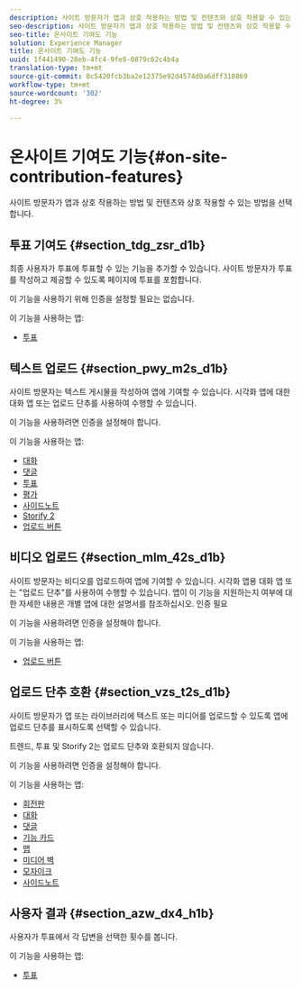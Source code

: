 ```yaml
---
description: 사이트 방문자가 앱과 상호 작용하는 방법 및 컨텐츠와 상호 작용할 수 있는 방법을 선택합니다.
seo-description: 사이트 방문자가 앱과 상호 작용하는 방법 및 컨텐츠와 상호 작용할 수 있는 방법을 선택합니다.
seo-title: 온사이트 기여도 기능
solution: Experience Manager
title: 온사이트 기여도 기능
uuid: 1f441490-28eb-4fc4-9fe8-0879c62c4b4a
translation-type: tm+mt
source-git-commit: 0c5420fcb3ba2e12375e92d4574d0a6dff310869
workflow-type: tm+mt
source-wordcount: '302'
ht-degree: 3%

---
```



# 온사이트 기여도 기능{#on-site-contribution-features}

사이트 방문자가 앱과 상호 작용하는 방법 및 컨텐츠와 상호 작용할 수 있는 방법을 선택합니다.

## 투표 기여도 {#section_tdg_zsr_d1b}

최종 사용자가 투표에 투표할 수 있는 기능을 추가할 수 있습니다. 사이트 방문자가 투표를 작성하고 제공할 수 있도록 페이지에 투표를 포함합니다.

이 기능을 사용하기 위해 인증을 설정할 필요는 없습니다.

이 기능을 사용하는 앱:

* [투표](../c-about-apps/c-polls-app/c-polls-app.md#c_polls_app)

## 텍스트 업로드 {#section_pwy_m2s_d1b}

사이트 방문자는 텍스트 게시물을 작성하여 앱에 기여할 수 있습니다. 시각화 앱에 대한 대화 앱 또는 업로드 단추를 사용하여 수행할 수 있습니다.

이 기능을 사용하려면 인증을 설정해야 합니다.

이 기능을 사용하는 앱:

* [대화](../c-about-apps/c-chat-app/c-chat-app.md#c_chat_app)
* [댓글](/help/using/c-about-apps/c-comments/c-comments.md)
* [투표](../c-about-apps/c-polls-app/c-polls-app.md#c_polls_app)
* [평가](../c-about-apps/c-reviews-app/c-reviews-app.md#c_reviews_app)
* [사이드노트](../c-about-apps/c-sidenotes-app/c-sidenotes-app.md#c_sidenotes_app)
* [Storify 2](../c-about-apps/c-storify2/c-storify2.md#c_storify2)
* [업로드 버튼](../c-about-apps/c-upload-button-app/c-upload-button-app.md#c_upload_button_app)

## 비디오 업로드 {#section_mlm_42s_d1b}

사이트 방문자는 비디오를 업로드하여 앱에 기여할 수 있습니다. 시각화 앱용 대화 앱 또는 &quot;업로드 단추&quot;를 사용하여 수행할 수 있습니다. 앱이 이 기능을 지원하는지 여부에 대한 자세한 내용은 개별 앱에 대한 설명서를 참조하십시오. 인증 필요

이 기능을 사용하려면 인증을 설정해야 합니다.

이 기능을 사용하는 앱:

* [업로드 버튼](../c-about-apps/c-upload-button-app/c-upload-button-app.md#c_upload_button_app)

## 업로드 단추 호환 {#section_vzs_t2s_d1b}

사이트 방문자가 앱 또는 라이브러리에 텍스트 또는 미디어를 업로드할 수 있도록 앱에 업로드 단추를 표시하도록 선택할 수 있습니다.

트렌드, 투표 및 Storify 2는 업로드 단추와 호환되지 않습니다.

이 기능을 사용하려면 인증을 설정해야 합니다.

이 기능을 사용하는 앱:

* [회전판](../c-about-apps/c-carousel-app/c-carousel-app.md#c_carousel_app)
* [대화](../c-about-apps/c-chat-app/c-chat-app.md#c_chat_app)
* [댓글](/help/using/c-about-apps/c-comments/c-comments.md)
* [기능 카드](../c-about-apps/c-feature-card-app/c-feature-card-app.md#c_feature_card_app)
* [맵](../c-about-apps/c-map-app/c-map-app.md#c_map_app)
* [미디어 벽](../c-about-apps/c-media-wall-app/c-media-wall-app.md#c_media_wall_app)
* [모자이크](../c-about-apps/c-mosaic-app/c-mosaic-app.md#c_mosaic_app)
* [사이드노트](../c-about-apps/c-sidenotes-app/c-sidenotes-app.md#c_sidenotes_app)

## 사용자 결과 {#section_azw_dx4_h1b}

사용자가 투표에서 각 답변을 선택한 횟수를 봅니다.

이 기능을 사용하는 앱:

* [투표](../c-about-apps/c-polls-app/c-polls-app.md#c_polls_app)

